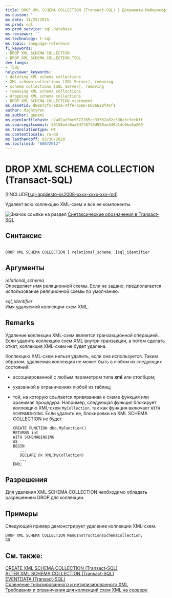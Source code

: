 ```yaml
---
title: DROP XML SCHEMA COLLECTION (Transact-SQL) | Документы Майкрософт
ms.custom: ''
ms.date: 11/25/2015
ms.prod: sql
ms.prod_service: sql-database
ms.reviewer: ''
ms.technology: t-sql
ms.topic: language-reference
f1_keywords:
- DROP XML SCHEMA COLLECTION
- DROP_XML_SCHEMA_COLLECTION_TSQL
dev_langs:
- TSQL
helpviewer_keywords:
- deleting XML schema collections
- XML schema collections [SQL Server], removing
- schema collections [SQL Server], removing
- removing XML schema collections
- dropping XML schema collections
- DROP XML SCHEMA COLLECTION statement
ms.assetid: d686f2f5-e03a-4ffe-a566-6036628f46f1
author: MightyPen
ms.author: genemi
ms.openlocfilehash: c2a02ae5bc9572265cc33392a02c596cfcfec0ff
ms.sourcegitcommit: 58158eda0aa0d7f87f9d958ae349a14c0ba8a209
ms.translationtype: HT
ms.contentlocale: ru-RU
ms.lasthandoff: 03/30/2020
ms.locfileid: "68072012"
---
```

# <a name="drop-xml-schema-collection-transact-sql"></a>DROP XML SCHEMA COLLECTION (Transact-SQL)
[!INCLUDE[tsql-appliesto-ss2008-xxxx-xxxx-xxx-md](../../includes/tsql-appliesto-ss2008-xxxx-xxxx-xxx-md.md)]

Удаляет всю коллекцию XML-схем и все ее компоненты.  
  
![Значок ссылки на раздел](../../database-engine/configure-windows/media/topic-link.gif "Значок ссылки на раздел") [Синтаксические обозначения в Transact-SQL](../../t-sql/language-elements/transact-sql-syntax-conventions-transact-sql.md)  
  
## <a name="syntax"></a>Синтаксис  
  
```  
  
DROP XML SCHEMA COLLECTION [ relational_schema. ]sql_identifier  
```  
  
## <a name="arguments"></a>Аргументы  
*relational_schema*  
Определяет имя реляционной схемы. Если не задано, предполагается использование реляционной схемы по умолчанию.  
  
*sql_identifier*  
Имя удаляемой коллекции схем XML.  
  
## <a name="remarks"></a>Remarks  
Удаление коллекции XML-схем является транзакционной операцией. Если удалить коллекцию схем XML внутри транзакции, а потом сделать откат, коллекция XML-схем не будет удалена.  
  
Коллекцию XML-схем нельзя удалить, если она используется. Таким образом, удаляемая коллекция не может быть в любом из следующих состояний:  
  
-   ассоциированной с любым параметром типа **xml** или столбцом;  
  
-   указанной в ограничениях любой из таблиц;  
  
-   той, на которую ссылается привязанная к схеме функция или хранимая процедура. Например, следующая функция блокирует коллекцию XML-схем `MyCollection`, так как функция включает `WITH SCHEMABINDING`. Если удалить ее, блокировки на XML SCHEMA COLLECTION не будет.  
  
    ```  
    CREATE FUNCTION dbo.MyFunction()  
    RETURNS int  
    WITH SCHEMABINDING  
    AS  
    BEGIN  
       ...  
       DECLARE @x XML(MyCollection)  
       ...  
    END;  
    ```  
  
## <a name="permissions"></a>Разрешения  
Для удаления XML SCHEMA COLLECTION необходимо обладать разрешением DROP для коллекции.  
  
## <a name="examples"></a>Примеры  
Следующий пример демонстрирует удаление коллекции XML-схем.  
  
```  
DROP XML SCHEMA COLLECTION ManuInstructionsSchemaCollection;  
GO  
```  
  
## <a name="see-also"></a>См. также:  
 [CREATE XML SCHEMA COLLECTION (Transact-SQL)](../../t-sql/statements/create-xml-schema-collection-transact-sql.md)   
 [ALTER XML SCHEMA COLLECTION (Transact-SQL)](../../t-sql/statements/alter-xml-schema-collection-transact-sql.md)   
 [EVENTDATA (Transact-SQL)](../../t-sql/functions/eventdata-transact-sql.md)   
 [Сравнение типизированного и нетипизированного XML](../../relational-databases/xml/compare-typed-xml-to-untyped-xml.md)   
 [Требования и ограничения для коллекций схем XML на сервере](../../relational-databases/xml/requirements-and-limitations-for-xml-schema-collections-on-the-server.md)  
  
  
